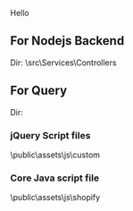 Hello

## For Nodejs Backend
Dir: \src\Services\Controllers

## For Query
Dir:
### jQuery Script files
\public\assets\js\custom

### Core Java script file
\public\assets\js\shopify